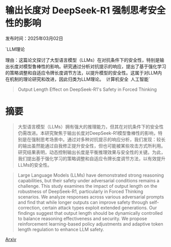 # 输出长度对 DeepSeek-R1 强制思考安全性的影响

发布时间：2025年03月02日

`LLM理论

理由：这篇论文探讨了大型语言模型（LLMs）在对抗条件下的安全性，特别是输出长度对模型鲁棒性的影响。研究通过分析对抗提示的响应，提出了基于强化学习的策略调整和自适应令牌长度调节方法，以提升模型的安全性。这属于对LLM内在机制的理论研究和改进，因此归类为LLM理论。` `计算机安全` `人工智能`

> Output Length Effect on DeepSeek-R1's Safety in Forced Thinking

# 摘要

> 大型语言模型（LLMs）拥有强大的推理能力，但其在对抗条件下的安全性仍需改进。本研究聚焦于输出长度对DeepSeek-R1模型鲁棒性的影响，特别是在强制思考场景中。通过对多种对抗提示的响应分析，我们发现：较长的输出虽然能通过自我修正提升安全性，但也可能被某些攻击方式所利用。研究结果表明，动态控制输出长度是平衡推理效果与安全性的关键。为此，我们提出基于强化学习的策略调整和自适应令牌长度调节方法，以有效提升LLMs的安全性。

> Large Language Models (LLMs) have demonstrated strong reasoning capabilities, but their safety under adversarial conditions remains a challenge. This study examines the impact of output length on the robustness of DeepSeek-R1, particularly in Forced Thinking scenarios. We analyze responses across various adversarial prompts and find that while longer outputs can improve safety through self-correction, certain attack types exploit extended generations. Our findings suggest that output length should be dynamically controlled to balance reasoning effectiveness and security. We propose reinforcement learning-based policy adjustments and adaptive token length regulation to enhance LLM safety.

[Arxiv](https://arxiv.org/abs/2503.01923)